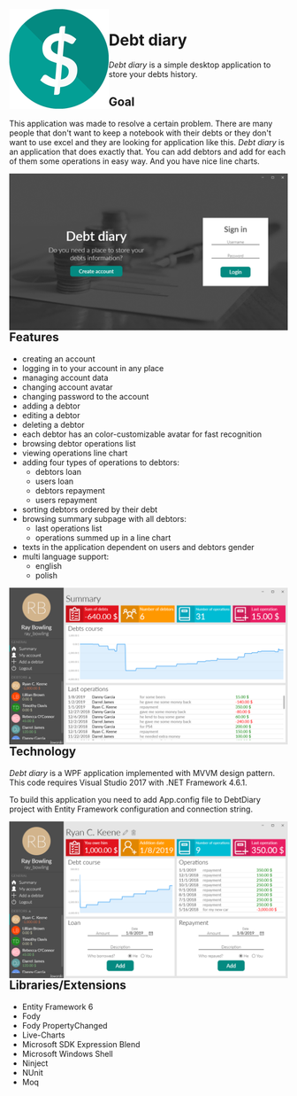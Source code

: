 <img align="left" src="https://raw.githubusercontent.com/kamiljaworski/DebtDiary/master/images/Icon.png" alt=""/>

# Debt diary
*Debt diary* is a simple desktop application to store your debts history.

## Goal
This application was made to resolve a certain problem.
There are many people that don't want to keep a notebook with
their debts or they don't want to use excel and they are looking
for application like this. *Debt diary* is an application that
does exactly that. You can add debtors and add for each of them
some operations in easy way. And you have nice line charts.

<img align="left" src="https://raw.githubusercontent.com/kamiljaworski/DebtDiary/master/images/LoginPage.png" alt=""/>

## Features

- creating an account
- logging in to your account in any place
- managing account data
- changing account avatar
- changing password to the account
- adding a debtor
- editing a debtor
- deleting a debtor
- each debtor has an color-customizable avatar for fast recognition
- browsing debtor operations list
- viewing operations line chart
- adding four types of operations to debtors:
	- debtors loan
	- users loan
	- debtors repayment
	- users repayment
- sorting debtors ordered by their debt
- browsing summary subpage with all debtors:
	- last operations list
	- operations summed up in a line chart
- texts in the application dependent on users and debtors gender
- multi language support:
	- english
	- polish
	
<img align="left" src="https://raw.githubusercontent.com/kamiljaworski/DebtDiary/master/images/SummarySubpage.png" alt=""/>

## Technology

*Debt diary* is a WPF application implemented with MVVM design pattern.
This code requires Visual Studio 2017 with .NET Framework 4.6.1.

To build this application you need to add App.config file to DebtDiary project
with Entity Framework configuration and connection string.

<img align="left" src="https://raw.githubusercontent.com/kamiljaworski/DebtDiary/master/images/DebtorInfoSubpage.png" alt=""/>

## Libraries/Extensions

- Entity Framework 6
- Fody
- Fody PropertyChanged
- Live-Charts
- Microsoft SDK Expression Blend
- Microsoft Windows Shell
- Ninject
- NUnit
- Moq

